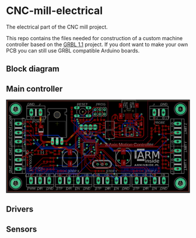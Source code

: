# CNC-mill-electrical
The electrical part of the CNC mill project.

This repo contains the files needed for construction of a custom machine controller based on the [GRBL 1.1](https://github.com/gnea/grbl) project. If you dont want to make your own PCB you can still use GRBL compatible Arduino boards.

## Block diagram


## Main controller
![pcb_image](./Images/pcb.PNG)


## Drivers

## Sensors
